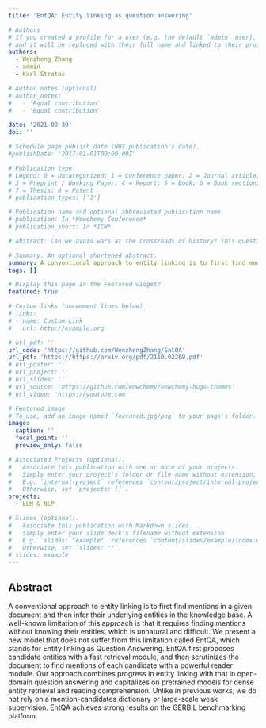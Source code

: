 ```yaml
---
title: 'EntQA: Entity linking as question answering'

# Authors
# If you created a profile for a user (e.g. the default `admin` user), write the username (folder name) here
# and it will be replaced with their full name and linked to their profile.
authors:
  - Wenzheng Zhang
  - admin
  - Karl Stratos

# Author notes (optional)
# author_notes:
#   - 'Equal contribution'
#   - 'Equal contribution'

date: '2021-09-30'
doi: ''

# Schedule page publish date (NOT publication's date).
#publishDate: '2017-01-01T00:00:00Z'

# Publication type.
# Legend: 0 = Uncategorized; 1 = Conference paper; 2 = Journal article;
# 3 = Preprint / Working Paper; 4 = Report; 5 = Book; 6 = Book section;
# 7 = Thesis; 8 = Patent
# publication_types: ['3']

# Publication name and optional abbreviated publication name.
# publication: In *Wowchemy Conference*
# publication_short: In *ICW*

# abstract: Can we avoid wars at the crossroads of history? This question has been pursued by individuals, scholars, policymakers, and organizations throughout human history. In this research, we attempt to answer the question based on the recent advances of Artificial Intelligence (AI) and Large Language Models (LLMs). We propose \textbf{WarAgent}, an LLM-powered multi-agent AI system, to simulate the participating countries, their decisions, and the consequences, in historical international conflicts, including the World War I (WWI), the World War II (WWII), and the Warring States Period (WSP) in Ancient China. By evaluating the simulation effectiveness, we examine the advancements and limitations of cutting-edge AI systems' abilities in studying complex collective human behaviors such as international conflicts under diverse settings. In these simulations, the emergent interactions among agents also offer a novel perspective for examining the triggers and conditions that lead to war. Our findings offer data-driven and AI-augmented insights that can redefine how we approach conflict resolution and peacekeeping strategies. The implications stretch beyond historical analysis, offering a blueprint for using AI to understand human history and possibly prevent future international conflicts. Code and data are available at [this url](https://github.com/agiresearch/WarAgent). 

# Summary. An optional shortened abstract.
summary: A conventional approach to entity linking is to first find mentions in a given document and then infer their underlying entities in the knowledge base. A well-known limitation of this approach is that it requires finding mentions without knowing their entities, which is unnatural and difficult. We present a new model that does not suffer from this limitation called EntQA, which stands for Entity linking as Question Answering. EntQA first proposes candidate entities with a fast retrieval module, and then scrutinizes the document to find mentions of each candidate with a powerful reader module. Our approach combines progress in entity linking with that in open-domain question answering and capitalizes on pretrained models for dense entity retrieval and reading comprehension. Unlike in previous works, we do not rely on a mention-candidates dictionary or large-scale weak supervision. EntQA achieves strong results on the GERBIL benchmarking platform.
tags: []

# Display this page in the Featured widget?
featured: true

# Custom links (uncomment lines below)
# links:
# - name: Custom Link
#   url: http://example.org

# url_pdf: ''
url_code: 'https://github.com/WenzhengZhang/EntQA'
url_pdf: 'https://https://arxiv.org/pdf/2110.02369.pdf'
# url_poster: ''
# url_project: ''
# url_slides: ''
# url_source: 'https://github.com/wowchemy/wowchemy-hugo-themes'
# url_video: 'https://youtube.com'

# Featured image
# To use, add an image named `featured.jpg/png` to your page's folder.
image:
  caption: ''
  focal_point: ''
  preview_only: false

# Associated Projects (optional).
#   Associate this publication with one or more of your projects.
#   Simply enter your project's folder or file name without extension.
#   E.g. `internal-project` references `content/project/internal-project/index.md`.
#   Otherwise, set `projects: []`.
projects:
  - LLM & NLP

# Slides (optional).
#   Associate this publication with Markdown slides.
#   Simply enter your slide deck's filename without extension.
#   E.g. `slides: "example"` references `content/slides/example/index.md`.
#   Otherwise, set `slides: ""`.
# slides: example
---
```


<!-- {{% callout note %}}
Click the _Cite_ button above to demo the feature to enable visitors to import publication metadata into their reference management software.
{{% /callout %}}

{{% callout note %}}
Create your slides in Markdown - click the _Slides_ button to check out the example.
{{% /callout %}} -->

## Abstract
A conventional approach to entity linking is to first find mentions in a given document and then infer their underlying entities in the knowledge base. A well-known limitation of this approach is that it requires finding mentions without knowing their entities, which is unnatural and difficult. We present a new model that does not suffer from this limitation called EntQA, which stands for Entity linking as Question Answering. EntQA first proposes candidate entities with a fast retrieval module, and then scrutinizes the document to find mentions of each candidate with a powerful reader module. Our approach combines progress in entity linking with that in open-domain question answering and capitalizes on pretrained models for dense entity retrieval and reading comprehension. Unlike in previous works, we do not rely on a mention-candidates dictionary or large-scale weak supervision. EntQA achieves strong results on the GERBIL benchmarking platform.